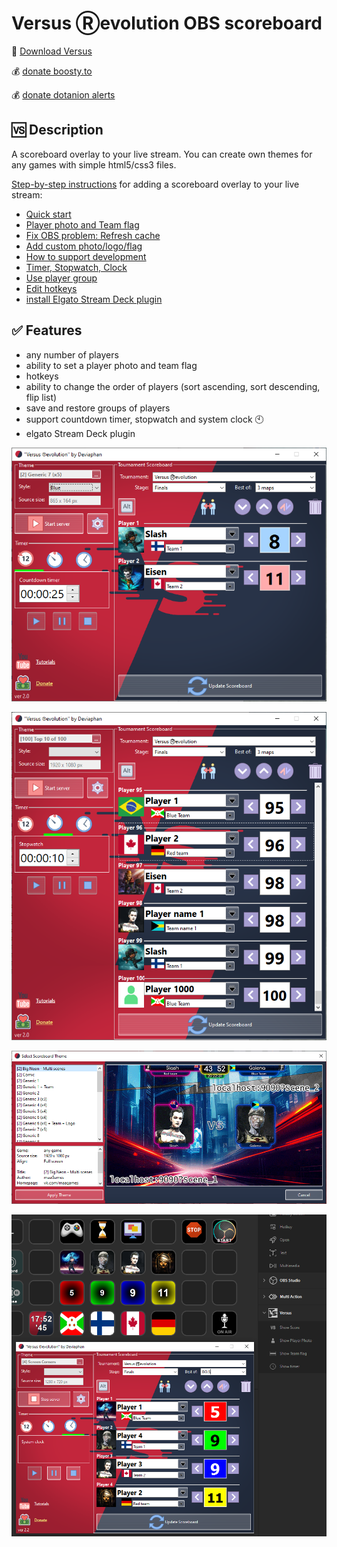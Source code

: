 #  Versus Ⓡevolution OBS scoreboard

:link: [Download Versus](https://obsproject.com/forum/resources/versus-%E2%93%87evolution-scoreboard.1339/)

:moneybag: [donate boosty.to](https://boosty.to/deviaphan/donate)

:moneybag: [donate dotanion alerts](https://www.donationalerts.com/r/deviaphan)

## :vs: Description

A scoreboard overlay to your live stream. You can create own themes for any games with simple html5/css3 files.

[Step-by-step instructions](https://www.youtube.com/playlist?list=PLrDj8U_8sp4aYoa0HHlYmRGhgbXxkQehn "Step-by-step instructions")  for adding a scoreboard overlay to your live stream:

- [Quick start](https://www.youtube.com/watch?v=0_DQaQC1QyE&list=PLrDj8U_8sp4aYoa0HHlYmRGhgbXxkQehn&index=2 "Quick start")
- [Player photo and Team flag](https://www.youtube.com/watch?v=y-woAD0lwzw&list=PLrDj8U_8sp4aYoa0HHlYmRGhgbXxkQehn&index=3 "Player photo and Team flag")
- [Fix OBS problem: Refresh cache](https://www.youtube.com/watch?v=j_hpa7rqCuU&list=PLrDj8U_8sp4aYoa0HHlYmRGhgbXxkQehn&index=3 "Fix OBS problem: Refresh cache")
- [Add custom photo/logo/flag](https://www.youtube.com/watch?v=DF7jZhh4W5Q&list=PLrDj8U_8sp4aYoa0HHlYmRGhgbXxkQehn&index=4 "Add custom photo/logo/flag")
- [How to support development](https://www.youtube.com/watch?v=4lyMKFcCPRE&list=PLrDj8U_8sp4aYoa0HHlYmRGhgbXxkQehn&index=5 "How to support development")
- [Timer, Stopwatch, Clock](https://www.youtube.com/watch?v=VpCezI5eUL0&list=PLrDj8U_8sp4aYoa0HHlYmRGhgbXxkQehn&index=6 "Timer, Stopwatch, Clock")
- [Use player group](https://www.youtube.com/watch?v=VcBaS2vFTj0&list=PLrDj8U_8sp4aYoa0HHlYmRGhgbXxkQehn&index=7 "Use player group")
- [Edit hotkeys](https://www.youtube.com/watch?v=umEVN3yGen0&list=PLrDj8U_8sp4aYoa0HHlYmRGhgbXxkQehn&index=8 "Edit hotkeys")
- [install Elgato Stream Deck plugin](https://www.youtube.com/watch?v=nL32ae0itxA&list=PLrDj8U_8sp4aYoa0HHlYmRGhgbXxkQehn&index=9 " install Elgato Stream Deck plugin")

## :white_check_mark: Features
- any number of players
- ability to set a player photo and team flag
- hotkeys
- ability to change the order of players (sort ascending, sort descending, flip list)
- save and restore groups of players
- support countdown timer, stopwatch and system clock :clock10:
- elgato Stream Deck plugin

![screen_1](docs/01.png)

![screen_2](docs/02.png)

![screen_3](docs/03.png)

![screen_4](docs/04.png)
